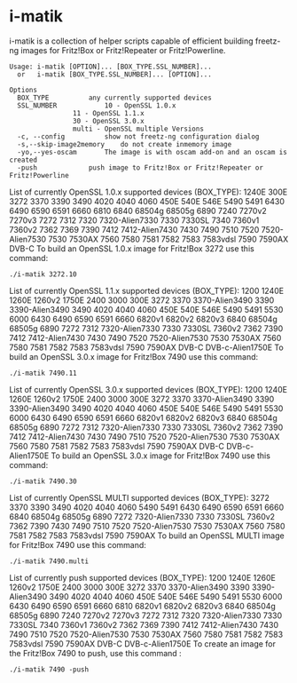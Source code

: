 # i-matik
i-matik is a collection of helper scripts capable of efficient building
freetz-ng images for Fritz!Box or Fritz!Repeater or Fritz!Powerline.
```
Usage: i-matik [OPTION]... [BOX_TYPE.SSL_NUMBER]...
  or   i-matik [BOX_TYPE.SSL_NUMBER]... [OPTION]... 

Options
  BOX_TYPE			any currently supported devices
  SSL_NUMBER			10 - OpenSSL 1.0.x
  				11 - OpenSSL 1.1.x
  				30 - OpenSSL 3.0.x
  				multi - OpenSSL multiple Versions
  -c, --config			show not freetz-ng configuration dialog
  -s,--skip-image2memory	do not create inmemory image
  -yo,--yes-oscam		The image is with oscam add-on and an oscam is created 
  -push 			push image to Fritz!Box or Fritz!Repeater or Fritz!Powerline
```
List of currently OpenSSL 1.0.x supported devices (BOX_TYPE): 1240E 300E 3272 3370 3390 3490 4020 4040 4060 450E 540E 546E 5490 5491 6430 6490 6590 6591 6660 6810 6840 68504g 68505g 6890 7240 7270v2 7270v3 7272 7312 7320 7320-Alien7330 7330 7330SL 7340 7360v1 7360v2 7362 7369 7390 7412 7412-Alien7430 7430 7490 7510 7520 7520-Alien7530 7530 7530AX 7560 7580 7581 7582 7583 7583vdsl 7590 7590AX DVB-C 
To build an OpenSSL 1.0.x image for Fritz!Box 3272 use this command:
```
./i-matik 3272.10
```
List of currently OpenSSL 1.1.x supported devices (BOX_TYPE): 1200 1240E 1260E 1260v2 1750E 2400 3000 300E 3272 3370 3370-Alien3490 3390 3390-Alien3490 3490 4020 4040 4060 450E 540E 546E 5490 5491 5530 6000 6430 6490 6590 6591 6660 6820v1 6820v2 6820v3 6840 68504g 68505g 6890 7272 7312 7320-Alien7330 7330 7330SL 7360v2 7362 7390 7412 7412-Alien7430 7430 7490 7520 7520-Alien7530 7530 7530AX 7560 7580 7581 7582 7583 7583vdsl 7590 7590AX DVB-C DVB-c-Alien1750E 
To build an OpenSSL 3.0.x image for Fritz!Box 7490 use this command:
```
./i-matik 7490.11
```
List of currently OpenSSL 3.0.x supported devices (BOX_TYPE): 1200 1240E 1260E 1260v2 1750E 2400 3000 300E 3272 3370 3370-Alien3490 3390 3390-Alien3490 3490 4020 4040 4060 450E 540E 546E 5490 5491 5530 6000 6430 6490 6590 6591 6660 6820v1 6820v2 6820v3 6840 68504g 68505g 6890 7272 7312 7320-Alien7330 7330 7330SL 7360v2 7362 7390 7412 7412-Alien7430 7430 7490 7510 7520 7520-Alien7530 7530 7530AX 7560 7580 7581 7582 7583 7583vdsl 7590 7590AX DVB-C DVB-c-Alien1750E 
To build an OpenSSL 3.0.x image for Fritz!Box 7490 use this command:
```
./i-matik 7490.30
```
List of currently OpenSSL MULTI supported devices (BOX_TYPE): 3272 3370 3390 3490 4020 4040 4060 5490 5491 6430 6490 6590 6591 6660 6840 68504g 68505g 6890 7272 7320-Alien7330 7330 7330SL 7360v2 7362 7390 7430 7490 7510 7520 7520-Alien7530 7530 7530AX 7560 7580 7581 7582 7583 7583vdsl 7590 7590AX 
To build an OpenSSL MULTI image for Fritz!Box 7490 use this command:
```
./i-matik 7490.multi
```
List of currently push supported devices (BOX_TYPE): 1200 1240E 1260E 1260v2 1750E 2400 3000 300E 3272 3370 3370-Alien3490 3390 3390-Alien3490 3490 4020 4040 4060 450E 540E 546E 5490 5491 5530 6000 6430 6490 6590 6591 6660 6810 6820v1 6820v2 6820v3 6840 68504g 68505g 6890 7240 7270v2 7270v3 7272 7312 7320 7320-Alien7330 7330 7330SL 7340 7360v1 7360v2 7362 7369 7390 7412 7412-Alien7430 7430 7490 7510 7520 7520-Alien7530 7530 7530AX 7560 7580 7581 7582 7583 7583vdsl 7590 7590AX DVB-C DVB-c-Alien1750E 
To create an image for the Fritz!Box 7490 to push, use this command :
```
./i-matik 7490 -push


